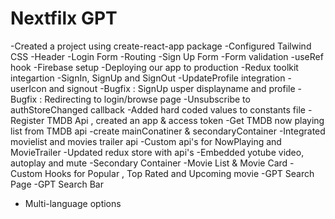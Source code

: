 # Nextfilx GPT

-Created a project using create-react-app package 
-Configured Tailwind CSS
-Header
-Login Form
-Routing
-Sign Up Form
-Form validation
-useRef hook
-Firebase setup
-Deploying our app to production
-Redux toolkit integartion 
-SignIn, SignUp and SignOut
-UpdateProfile integration
-userIcon and signout 
-Bugfix : SignUp usper displayname and profile
-Bugfix : Redirecting to login/browse page
-Unsubscribe to authStoreChanged callback
-Added hard coded values to constants file
-Register TMDB Api , created an app & access token
-Get TMDB now playing list from TMDB api 
-create mainConatiner & secondaryContainer
-Integrated movielist and movies trailer api
-Custom api's for NowPlaying and MovieTrailer
-Updated redux store with api's
-Embedded yotube video, autoplay and mute
-Secondary Container
-Movie List & Movie Card
-Custom Hooks for Popular , Top Rated and Upcoming movie
-GPT Search Page
-GPT Search Bar
- Multi-language options